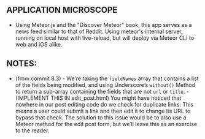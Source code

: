 ## APPLICATION MICROSCOPE

* Using Meteor.js and the "Discover Meteor" book, this app serves as a news feed similar to that of Reddit. Using meteor's internal server, running on local host with live-reload, but will deploy via Meteor CLI to web and iOS alike.






## NOTES:

* (from commit 8.3) - We’re taking the `fieldNames` array that contains a list of the fields being modified, and using Underscore’s `without()` Method to return a sub-array containing the fields that are not `url` or `title`. - (IMPLEMENT THIS IN edit_post.html) You might have noticed that nowhere in our post editing code do we check for duplicate links. This means a user could submit a link and then edit it to change its URL to bypass that check. The solution to this issue would be to also use a Meteor method for the edit post form, but we’ll leave this as an exercise to the reader.
